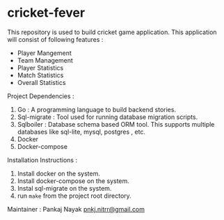 # cricket-fever
This repository is used to build cricket game application. 
This application will consist of following features : 
- Player Mangement
- Team Management
- Player Statistics
- Match Statistics
- Overall Statistics

Project Dependencies : 
1. Go : A programming language to build backend stories. 
2. Sql-migrate : Tool used for running database migration scripts. 
3. Sqlboiler : Database schema based ORM tool. This supports multiple databases like sql-lite, mysql, postgres , etc.
4. Docker
5. Docker-compose

Installation Instructions : 
1. Install docker on the system.
2. Install docker-compose on the system.
3. Instal sql-migrate on the system.
4. run `make` from the project root directory.


Maintainer : 
Pankaj Nayak 
pnkj.nitrr@gmail.com
